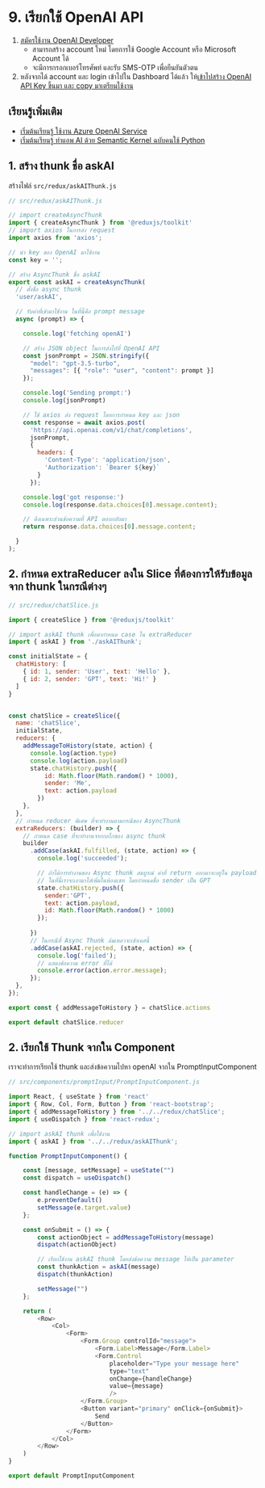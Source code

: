 
# 9. เรียกใช้ OpenAI API

1. [สมัครใช้งาน OpenAI Developer](https://platform.openai.com/signup)
   - สามารถสร้าง account ใหม่ โดยการใช้ Google Account หรือ Microsoft Account ได้ 
   - จะมีการกรอกเบอร์โทรศัพท์ และรับ SMS-OTP เพื่อยืนยันตัวตน
2. หลังจากได้ account และ login เข้าไปใน Dashboard ได้แล้ว ให้[เข้าไปสร้าง OpenAI API Key ขึ้นมา และ copy มาเตรียมใช้งาน](https://platform.openai.com/account/api-keys)

## เรียนรู้เพิ่มเติม

- [เริ่มต้นเรียนรู้ ใช้งาน Azure OpenAI Service](https://learn.nextflow.in.th/azure-openai-service)
- [เริ่มต้นเรียนรู้ ทำแอพ AI ด้วย Semantic Kernel ฉบับคนใช้ Python
](https://learn.nextflow.in.th/getting-started-with-semantic-kernel)

## 1. สร้าง thunk ชื่อ askAI

สร้างไฟล์​ `src/redux/askAIThunk.js`

```js
// src/redux/askAIThunk.js

// import createAsyncThunk 
import { createAsyncThunk } from '@reduxjs/toolkit'
// import axios ในการส่ง request
import axios from 'axios';

// นำ key ของ OpenAI มาใช้งาน
const key = '';

// สร้าง AsyncThunk ชื่อ askAI
export const askAI = createAsyncThunk(
  // ตั้งชื่อ async thunk
  'user/askAI',

  // รับค่าที่เข้ามาใช้่งาน ในที่นี้คือ prompt message
  async (prompt) => {

    console.log('fetching openAI')

    // สร้าง JSON object ในการส่งไปที่ OpenAI API
    const jsonPrompt = JSON.stringify({
      "model": "gpt-3.5-turbo",
      "messages": [{ "role": "user", "content": prompt }]
    });

    console.log('Sending prompt:')
    console.log(jsonPrompt)

    // ใช้ axios ส่ง request โดยการกำหนด key และ json 
    const response = await axios.post(
      'https://api.openai.com/v1/chat/completions',
      jsonPrompt,
      {
        headers: {
          'Content-Type': 'application/json',
          'Authorization': `Bearer ${key}`
        }
      });

    console.log('got response:')
    console.log(response.data.choices[0].message.content);

    // ดึงเฉพาะส่วนข้อความที่ API ตอบกลับมา
    return response.data.choices[0].message.content;

  }
);

```

## 2. กำหนด extraReducer ลงใน Slice ที่ต้องการให้รับข้อมูลจาก thunk ในกรณีต่างๆ 

```js
// src/redux/chatSlice.js

import { createSlice } from '@reduxjs/toolkit'

// import askAI thunk เพื่อมากำหนด case ใน extraReducer
import { askAI } from './askAIThunk';

const initialState = {
  chatHistory: [
    { id: 1, sender: 'User', text: 'Hello' },
    { id: 2, sender: 'GPT', text: 'Hi!' }
  ]
}


const chatSlice = createSlice({
  name: 'chatSlice',
  initialState,
  reducers: {
    addMessageToHistory(state, action) {
      console.log(action.type)
      console.log(action.payload)
      state.chatHistory.push({
          id: Math.floor(Math.random() * 1000),
          sender: 'Me',
          text: action.payload
        })
    },
  },
  // กำหนด reducer พิเศษ ที่จะทำงานตามกรณีของ AsyncThunk
  extraReducers: (builder) => {
    // กำหนด case ที่จะทำงานจากกลไกของ async thunk
    builder
      .addCase(askAI.fulfilled, (state, action) => {
        console.log('succeeded');

        // ถ้าได้การทำงานของ Async thunk สมบูรณ์ ค่าที่ return ออกมาจะอยู่ใน payload 
        // ในที่นี้เราจะเอามาใส่เพิ่มในห้องแชท โดยกำหนดชื่อ sender เป็น GPT
        state.chatHistory.push({ 
          sender:'GPT', 
          text: action.payload, 
          id: Math.floor(Math.random() * 1000)
        });
        
      })
      // ในกรณีที่ Async Thunk ล้มเหลวจะเข้าเคสนี้
      .addCase(askAI.rejected, (state, action) => {
        console.log('failed');
        // แสดงข้อความ error ที่ได้
        console.error(action.error.message);
      });
  },
});

export const { addMessageToHistory } = chatSlice.actions

export default chatSlice.reducer
```

## 2. เรียกใช้ Thunk จากใน Component 

เราจะทำการเรียกใช้ thunk และส่งข้อความไปหา openAI จากใน PromptInputComponent

```js
// src/components/promptInput/PromptInputComponent.js

import React, { useState } from 'react'
import { Row, Col, Form, Button } from 'react-bootstrap';
import { addMessageToHistory } from '../../redux/chatSlice';
import { useDispatch } from 'react-redux';

// import askAI thunk เพื่อใช้งาน
import { askAI } from '../../redux/askAIThunk';

function PromptInputComponent() {

    const [message, setMessage] = useState("")
    const dispatch = useDispatch()

    const handleChange = (e) => {
        e.preventDefault()
        setMessage(e.target.value)
    };

    const onSubmit = () => {
        const actionObject = addMessageToHistory(message)
        dispatch(actionObject)

        // เรียกใช้งาน askAI thunk โดยส่งข้อความ message ให้เป็น parameter
        const thunkAction = askAI(message)
        dispatch(thunkAction)

        setMessage("")
    };

    return (
        <Row>
            <Col>
                <Form>
                    <Form.Group controlId="message">
                        <Form.Label>Message</Form.Label>
                        <Form.Control 
                            placeholder="Type your message here"
                            type="text"
                            onChange={handleChange}
                            value={message}
                            />
                    </Form.Group>
                    <Button variant="primary" onClick={onSubmit}>
                        Send
                    </Button>
                </Form>
            </Col>
        </Row>
    )
}

export default PromptInputComponent
```
